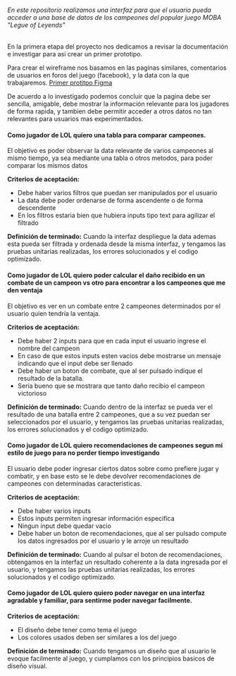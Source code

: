 ###### En este repositorio realizamos una interfaz para que el usuario pueda acceder a una base de datos de los campeones del popular juego MOBA "Legue of Leyends"

En la primera etapa del proyecto nos dedicamos a revisar la documentación e investigar para así crear un primer prototipo.

Para crear el wireframe nos basamos en las paginas similares, comentarios de usuarios en foros del juego (facebook), y la data con la que trabajaremos.
[Primer protitpo Figma](https://www.figma.com/file/9WYEj7znzqiSGsiTdSUJXa/Prototipo-legue-Data-lovers-LOL?node-id=0%3A1&t=SEiM0CA6IK0gdcTy-0 "Primer protitpo Figma")

De acuerdo a lo investigado podemos concluir que la pagina debe ser sencilla, amigable, debe mostrar la información relevante para los jugadores de forma rapida, y tambien debe permitir acceder a otros datos no tan relevantes para usuarios mas experimentados.

#### Como jugador de LOL quiero una tabla para comparar campeones.
El objetivo es poder observar la data relevante de varios campeones al mismo tiempo, ya sea mediante una tabla o otros metodos, para poder comparar los mismos datos

**Criterios de aceptación:**
- Debe haber varios filtros que puedan ser manipulados por el usuario
- La data debe poder ordenarse de forma ascendente o de forma descendente
- En los filtros estaria bien que hubiera inputs tipo text para agilizar el filtrado

**Definición de terminado:**
Cuando la interfaz despliegue la data ademas esta pueda ser filtrada y ordenada desde la misma interfaz, y tengamos las pruebas unitarias realizadas, los errores solucionados y el codigo optimizado.

#### Como jugador de LOL quiero poder calcular el daño recibido en un combate de un campeon vs otro para encontrar a los campeones que me den ventaja
El objetivo es ver en un combate entre 2 campeones determinados por el usuario quien tendría la ventaja.

**Criterios de aceptación:**
- Debe haber 2 inputs para que en cada input el usuario ingrese el nombre del campeon
- En caso de que estos inputs esten vacios debe mostrarse un mensaje indicando que el input debe ser llenado
- Debe haber un boton de combate, que al ser pulsado indique el resultado de la batalla.
- Seria bueno que se mostrara que tanto daño recibio el campeon victorioso

**Definición de terminado:**
Cuando dentro de la interfaz se pueda ver el resultado de una batalla entre 2 campeones, que a su vez puedan ser seleccionados por el usuario, y tengamos las pruebas unitarias realizadas, los errores solucionados y el codigo optimizado.

#### Como jugador de LOL quiero recomendaciones de campeones segun mi estilo de juego para no perder tiempo investigando
El usuario debe poder ingresar ciertos datos sobre como prefiere jugar y combatir, y en base esto se le debe devolver recomendaciones de campeones con determinadas caracteristicas.

**Criterios de aceptación:**
- Debe haber varios inputs
- Estos inputs permiten ingresar información especifica
- Ningun input debe quedar vacio
- Debe haber un boton de recomendaciones, que al ser pulsado compute los datos ingresados por el usuario y le arroje un resultado

**Definición de terminado:**
Cuando al pulsar el boton de recomendaciones, obtengamos en la interfaz un resultado coherente a la data ingresada por el usuario, y tengamos las pruebas unitarias realizadas, los errores solucionados y el codigo optimizado.


#### Como jugador de LOL quiero quiero poder navegar en una interfaz agradable y familiar, para sentirme poder navegar facilmente.

**Criterios de aceptación:**
- El diseño debe tener como tema el juego
- Los colores usados deben ser similares a los del juego

**Definición de terminado:**
Cuando tengamos un diseño que al usuario le evoque facilmente al juego, y cumplamos con los principios basicos de diseño visual.